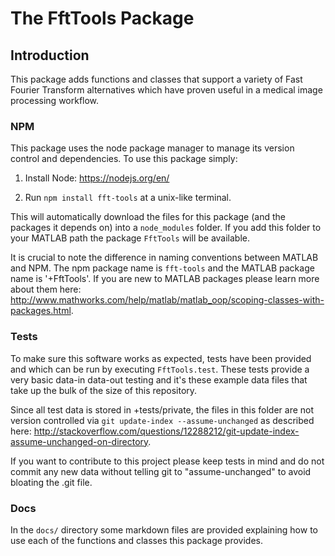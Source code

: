 # The FftTools Package

## Introduction

This package adds functions and classes that support a variety of Fast Fourier Transform alternatives which have proven useful in a medical image processing workflow.

### NPM

This package uses the node package manager to manage its version control and dependencies. To use this package simply:

1. Install Node: https://nodejs.org/en/

2. Run `npm install fft-tools` at a unix-like terminal.

This will automatically download the files for this package (and the packages it depends on) into a `node_modules` folder. If you add this folder to your MATLAB path the package `FftTools` will be available.

It is crucial to note the difference in naming conventions between MATLAB and NPM. The npm package name is `fft-tools` and the MATLAB package name is '+FftTools'. If you are new to MATLAB packages please learn more about them here: http://www.mathworks.com/help/matlab/matlab_oop/scoping-classes-with-packages.html.

### Tests

To make sure this software works as expected, tests have been provided and which can be run by executing `FftTools.test`. These tests provide a very basic data-in data-out testing and it's these example data files that take up the bulk of the size of this repository.

Since all test data is stored in +tests/private, the files in this folder are not version controlled via `git update-index --assume-unchanged` as described here: http://stackoverflow.com/questions/12288212/git-update-index-assume-unchanged-on-directory.

If you want to contribute to this project please keep tests in mind and do not commit any new data without telling git to "assume-unchanged" to avoid bloating the .git file.

### Docs

In the `docs/` directory some markdown files are provided explaining how to use each of the functions and classes this package provides.
